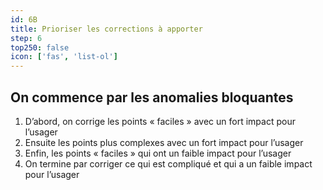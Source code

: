 ```yaml
---
id: 6B
title: Prioriser les corrections à apporter
step: 6
top250: false
icon: ['fas', 'list-ol']
---
```


## On commence par les anomalies bloquantes

1. D’abord, on corrige les points « faciles » avec un fort impact pour l’usager
2. Ensuite les points plus complexes avec un fort impact pour l’usager
3. Enfin, les points « faciles » qui ont un faible impact pour l’usager
4. On termine par corriger ce qui est compliqué et qui a un faible impact pour l’usager
